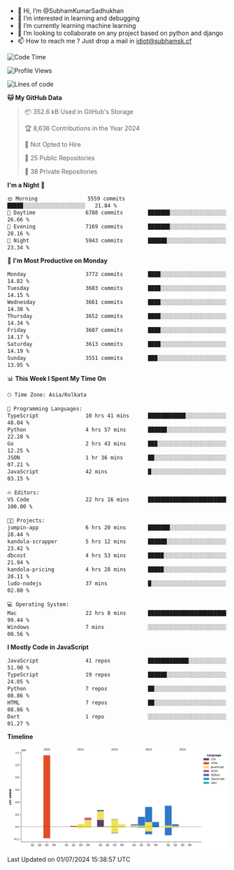 - 👋 Hi, I’m @SubhamKumarSadhukhan
- 👀 I’m interested in learning and debugging
- 🌱 I’m currently learning machine learning
- 💞️ I’m looking to collaborate on any project based on python and django
- 📫 How to reach me ?
      Just drop a mail in idiot@subhamsk.cf

<!---
SubhamKumarSadhukhan/SubhamKumarSadhukhan is a ✨ special ✨ repository because its `README.md` (this file) appears on your GitHub profile.
You can click the Preview link to take a look at your changes.
--->


<!--START_SECTION:waka-->
![Code Time](http://img.shields.io/badge/Code%20Time-2%2C280%20hrs%206%20mins-blue)

![Profile Views](http://img.shields.io/badge/Profile%20Views-0-blue)

![Lines of code](https://img.shields.io/badge/From%20Hello%20World%20I%27ve%20Written-2.7%20million%20lines%20of%20code-blue)

**🐱 My GitHub Data** 

> 📦 352.6 kB Used in GitHub's Storage 
 > 
> 🏆 8,636 Contributions in the Year 2024
 > 
> 🚫 Not Opted to Hire
 > 
> 📜 25 Public Repositories 
 > 
> 🔑 38 Private Repositories 
 > 
**I'm a Night 🦉** 

```text
🌞 Morning                5559 commits        █████░░░░░░░░░░░░░░░░░░░░   21.84 % 
🌆 Daytime                6788 commits        ███████░░░░░░░░░░░░░░░░░░   26.66 % 
🌃 Evening                7169 commits        ███████░░░░░░░░░░░░░░░░░░   28.16 % 
🌙 Night                  5943 commits        ██████░░░░░░░░░░░░░░░░░░░   23.34 % 
```
📅 **I'm Most Productive on Monday** 

```text
Monday                   3772 commits        ████░░░░░░░░░░░░░░░░░░░░░   14.82 % 
Tuesday                  3603 commits        ████░░░░░░░░░░░░░░░░░░░░░   14.15 % 
Wednesday                3661 commits        ████░░░░░░░░░░░░░░░░░░░░░   14.38 % 
Thursday                 3652 commits        ████░░░░░░░░░░░░░░░░░░░░░   14.34 % 
Friday                   3607 commits        ████░░░░░░░░░░░░░░░░░░░░░   14.17 % 
Saturday                 3613 commits        ████░░░░░░░░░░░░░░░░░░░░░   14.19 % 
Sunday                   3551 commits        ███░░░░░░░░░░░░░░░░░░░░░░   13.95 % 
```


📊 **This Week I Spent My Time On** 

```text
🕑︎ Time Zone: Asia/Kolkata

💬 Programming Languages: 
TypeScript               10 hrs 41 mins      ████████████░░░░░░░░░░░░░   48.04 % 
Python                   4 hrs 57 mins       ██████░░░░░░░░░░░░░░░░░░░   22.28 % 
Go                       2 hrs 43 mins       ███░░░░░░░░░░░░░░░░░░░░░░   12.25 % 
JSON                     1 hr 36 mins        ██░░░░░░░░░░░░░░░░░░░░░░░   07.21 % 
JavaScript               42 mins             █░░░░░░░░░░░░░░░░░░░░░░░░   03.15 % 

🔥 Editors: 
VS Code                  22 hrs 16 mins      █████████████████████████   100.00 % 

🐱‍💻 Projects: 
jumpin-app               6 hrs 20 mins       ███████░░░░░░░░░░░░░░░░░░   28.44 % 
kandola-scrapper         5 hrs 12 mins       ██████░░░░░░░░░░░░░░░░░░░   23.42 % 
dbcost                   4 hrs 53 mins       █████░░░░░░░░░░░░░░░░░░░░   21.94 % 
kandola-pricing          4 hrs 28 mins       █████░░░░░░░░░░░░░░░░░░░░   20.11 % 
ludo-nodejs              37 mins             █░░░░░░░░░░░░░░░░░░░░░░░░   02.80 % 

💻 Operating System: 
Mac                      22 hrs 8 mins       █████████████████████████   99.44 % 
Windows                  7 mins              ░░░░░░░░░░░░░░░░░░░░░░░░░   00.56 % 
```

**I Mostly Code in JavaScript** 

```text
JavaScript               41 repos            █████████████░░░░░░░░░░░░   51.90 % 
TypeScript               19 repos            ██████░░░░░░░░░░░░░░░░░░░   24.05 % 
Python                   7 repos             ██░░░░░░░░░░░░░░░░░░░░░░░   08.86 % 
HTML                     7 repos             ██░░░░░░░░░░░░░░░░░░░░░░░   08.86 % 
Dart                     1 repo              ░░░░░░░░░░░░░░░░░░░░░░░░░   01.27 % 
```



**Timeline**

![Lines of Code chart](https://raw.githubusercontent.com/SubhamKumarSadhukhan/SubhamKumarSadhukhan/main/assets/bar_graph.png)


 Last Updated on 01/07/2024 15:38:57 UTC
<!--END_SECTION:waka-->
